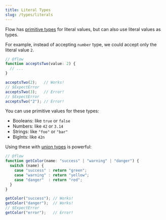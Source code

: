 ```yaml
---
title: Literal Types
slug: /types/literals
---
```


Flow has [primitive types](../primitives) for
literal values, but can also use literal values as types.

For example, instead of accepting `number` type, we could accept only the
literal value `2`.

```js
// @flow
function acceptsTwo(value: 2) {
  // ...
}

acceptsTwo(2);   // Works!
// $ExpectError
acceptsTwo(3);   // Error!
// $ExpectError
acceptsTwo("2"); // Error!
```

You can use primitive values for these types:

- Booleans: like `true` or `false`
- Numbers: like `42` or `3.14`
- Strings: like `"foo"` or `"bar"`
- BigInts: like `42n`

Using these with [union types](../unions) is powerful:

```js flow-check
// @flow
function getColor(name: "success" | "warning" | "danger") {
  switch (name) {
    case "success" : return "green";
    case "warning" : return "yellow";
    case "danger"  : return "red";
  }
}

getColor("success"); // Works!
getColor("danger");  // Works!
// $ExpectError
getColor("error");   // Error!
```
